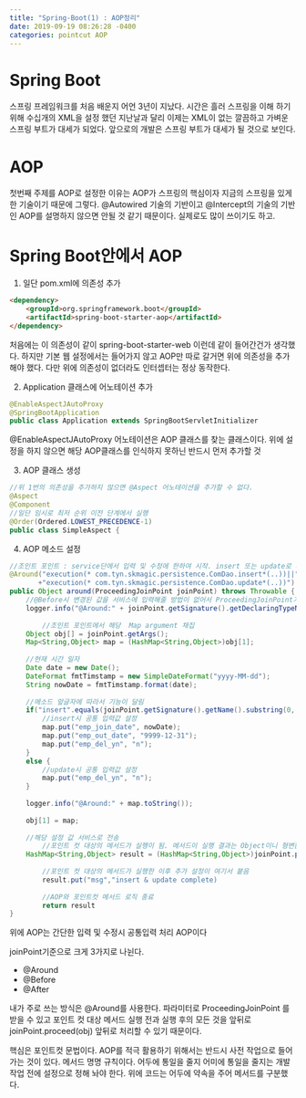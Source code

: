 ```yaml
---
title: "Spring-Boot(1) : AOP정리"
date: 2019-09-19 08:26:28 -0400
categories: pointcut AOP
---
```

# Spring Boot

스프링 프레임워크를 처음 배운지 어언 3년이 지났다. 시간은 흘러 스프링을 이해 하기 위해 수십개의 XML을 설정 했던 지난날과 달리 이제는 XML이 없는 깔끔하고 가벼운 스프링 부트가 대세가 되었다. 앞으로의 개발은 스프링 부트가 대세가 될 것으로 보인다.

# AOP

첫번째 주제를 AOP로 설정한 이유는 AOP가 스프링의 핵심이자 지금의 스프링을 있게한 기술이기 때문에 그렇다. @Autowired 기술의 기반이고 @Intercept의 기술의 기반인 AOP를 설명하지 않으면 안될 것 같기 때문이다. 실제로도 많이 쓰이기도 하고.

# Spring Boot안에서 AOP

1. 일단 pom.xml에 의존성 추가

```html
<dependency>
	<groupId>org.springframework.boot</groupId>
	<artifactId>spring-boot-starter-aop</artifactId>
</dependency>
```

처음에는 이 의존성이 같이 spring-boot-starter-web 이런데 같이 들어간건가 생각했다.
하지만 기본 웹 설정에서는 들어가지 않고 AOP만 따로 갈거면 위에 의존성을 추가해야 했다.
다만 위에 의존성이 없더라도 인터셉터는 정상 동작한다.

2. Application 클래스에 어노테이션 추가

```java
@EnableAspectJAutoProxy
@SpringBootApplication
public class Application extends SpringBootServletInitializer
```

@EnableAspectJAutoProxy 어노테이션은 AOP 클래스를 찾는 클래스이다. 
위에 설정을 하지 않으면 해당 AOP클래스를 인식하지 못하닌 반드시 먼저 추가할 것

3. AOP 클래스 생성

```java
//위 1번의 의존성을 추가하지 않으면 @Aspect 어노테이션을 추가할 수 없다.
@Aspect
@Component
//일단 임시로 최저 순위 이전 단계에서 실행
@Order(Ordered.LOWEST_PRECEDENCE-1)
public class SimpleAspect {
```

4. AOP 메소드 설정

```java
//조인트 포인트 : service단에서 입력 및 수정에 한하여 시작. insert 또는 update로 시작하는 모든 메소드
@Around("execution(* com.tyn.skmagic.persistence.ComDao.insert*(..))||"
       +"execution(* com.tyn.skmagic.persistence.ComDao.update*(..))")
public Object around(ProceedingJoinPoint joinPoint) throws Throwable {
	//@Before시 변경된 값을 서비스에 입력해줄 방법이 없어서 ProceedingJoinPoint가 사용가능한 @Around로 사용
	logger.info("@Around:" + joinPoint.getSignature().getDeclaringTypeName() + " / " + joinPoint.getSignature().getName());
		
    	//조인트 포인트에서 해당  Map argument 채집
	Object obj[] = joinPoint.getArgs();
	Map<String,Object> map = (HashMap<String,Object>)obj[1];
		
	//현재 시간 일자
	Date date = new Date();
	DateFormat fmtTimstamp = new SimpleDateFormat("yyyy-MM-dd");
	String nowDate = fmtTimstamp.format(date);
	
	//메소드 앞글자에 따라서 기능이 달림
	if("insert".equals(joinPoint.getSignature().getName().substring(0, 6))){
		//insert시 공통 입력값 설정
		map.put("emp_join_date", nowDate);
		map.put("emp_out_date", "9999-12-31");
		map.put("emp_del_yn", "n");
	}
	else {
		//update시 공통 입력값 설정
		map.put("emp_del_yn", "n");
	}
		
	logger.info("@Around:" + map.toString());
		
	obj[1] = map;
		
	//해당 설정 값 서비스로 전송
    	//포인트 컷 대상의 메서드가 실행이 됨. 메서드이 실행 결과는 Object이니 형변환은 필수
	HashMap<String,Object> result = (HashMap<String,Object>)joinPoint.proceed(obj);	
    
    	//포인트 컷 대상의 메서드가 실행한 이후 추가 설정이 여기서 붙음
    	result.put("msg","insert & update complete)
    
    	//AOP와 포인트컷 메서드 로직 종료
    	return result
}
```

위에 AOP는 간단한 입력 및 수정시 공통입력 처리 AOP이다

joinPoint기준으로 크게 3가지로 나뉜다.
+ @Around 
+ @Before
+ @After 

내가 주로 쓰는 방식은 @Around를 사용한다. 파라미터로 ProceedingJoinPoint 를 받을 수 있고 포인트 컷 대상 메서드 실행 전과 실행 후의 모든 것을
앞뒤로 joinPoint.proceed(obj) 앞뒤로 처리할 수 있기 때문이다. 

핵심은 포인트컷 문법이다. AOP를 적극 활용하기 위해서는 반드시 사전 작업으로 들어가는 것이 있다. 메서드 명명 규칙이다. 
어두에 통일을 줄지 어미에 통일을 줄지는 개발 작업 전에 설정으로 정해 놔야 한다. 위에 코드는 어두에 약속을 주어 메서드를 구분했다.
